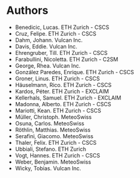 # Authors

<!-- List format (alphabetical order): Surname, Name. Employer/Affiliation -->

* Benedicic, Lucas. ETH Zurich - CSCS
* Cruz, Felipe. ETH Zurich - CSCS
* Dahm, Johann. Vulcan Inc.
* Davis, Eddie. Vulcan Inc.
* Ehrengruber, Till. ETH Zurich - CSCS
* Farabullini, Nicoletta. ETH Zurich - C2SM
* George, Rhea. Vulcan Inc.
* González Paredes, Enrique. ETH Zurich - CSCS
* Groner, Linus. ETH Zurich - CSCS
* Häuselmann, Rico. ETH Zurich - CSCS
* Kardos, Péter. ETH Zurich - EXCLAIM
* Kellerhals, Samuel. ETH Zurich - EXCLAIM
* Madonna, Alberto. ETH Zurich - CSCS
* Mariotti, Kean. ETH Zurich - CSCS
* Müller, Christoph. MeteoSwiss
* Osuna, Carlos. MeteoSwiss
* Röthlin, Matthias. MeteoSwiss
* Serafini, Giacomo. MeteoSwiss
* Thaler, Felix. ETH Zurich - CSCS
* Ubbiali, Stefano. ETH Zurich
* Vogt, Hannes. ETH Zurich - CSCS
* Weber, Benjamin. MeteoSwiss
* Wicky, Tobias. Vulcan Inc.

